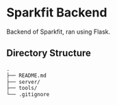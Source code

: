 # Sparkfit Backend

Backend of Sparkfit, ran using Flask. 

## Directory Structure

```txt
.
├── README.md
├── server/
├── tools/
└── .gitignore
```

